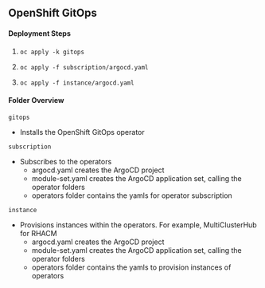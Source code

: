 ## OpenShift GitOps ##

#### Deployment Steps ####

1. ```oc apply -k gitops```

2. ```oc apply -f subscription/argocd.yaml```

3. ```oc apply -f instance/argocd.yaml```

#### Folder Overview ####

```gitops```
- Installs the OpenShift GitOps operator

```subscription```
- Subscribes to the operators
    - argocd.yaml creates the ArgoCD project 
    - module-set.yaml creates the ArgoCD application set, calling the operator folders
    - operators folder contains the yamls for operator subscription

```instance```
- Provisions instances within the operators. For example, MultiClusterHub for RHACM
    - argocd.yaml creates the ArgoCD project 
    - module-set.yaml creates the ArgoCD application set, calling the operator folders
    - operators folder contains the yamls to provision instances of operators